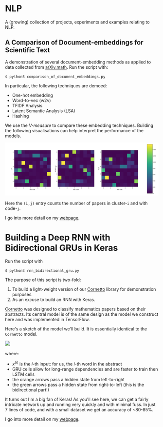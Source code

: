 # NLP
A (growing) collection of projects, experiments and examples relating to NLP.

## A Comparison of Document-embeddings for Scientific Text
A demonstration of several document-embedding methods as applied to data collected from [arXiv.math](https://arxiv.org/archive/math). Run the script with:

~~~~
$ python3 comparison_of_document_embeddings.py
~~~~

In particular, the following techniques are demoed:

- One-hot embedding
- Word-to-vec (w2v)
- TFIDF Analysis
- Latent Semantic Analysis (LSA)
- Hashing

We use the *V-measure* to compare these embedding techniques. Building the following visualisations can help interpret the performance of the models.

<img src="comparison_of_document_embeddings_for_scientific_text/images/lsa_w2v_tfidf_.png" alt="Drawing" style="width: 1000px;"/>

Here the `(i,j)` entry counts the number of papers in cluster-`i` and with code-`j`.  

I go into more detail on my [webpage](https://aminsaied.github.io/attachments/comparison_of_doc_embeddings/comparison_of_document_level_embeddings.slides.html).

# Building a Deep RNN with Bidirectional GRUs in Keras

Run the script with

~~~~
$ python3 rnn_bidirectional_gru.py
~~~~

The purpose of this script is two-fold:

1. To build a light-weight version of our [Cornetto](https://github.com/aminsaied/cornetto) library for demonstration purposes.
2. As an excuse to build an RNN with Keras.

[Cornetto](https://github.com/aminsaied/cornetto) was designed to classify mathematics papers based on their abstracts. Its central model is of the same design as the model we construct here and was implemented in TensorFlow.

Here's a sketch of the model we'll build. It is essentially identical to the `Cornetto` model.

<img src="images/model_design.png" style="width: 750px;"/>

where:

- $x^{\langle i \rangle}$ is the $i$-th input: for us, the $i$-th word in the abstract
- GRU cells allow for long-range dependencies and are faster to train then LSTM cells
- the orange arrows pass a hidden state from left-to-right
- the green arrows pass a hidden state from right-to-left (this is the bidirectional part!)


It turns out I'm a big fan of Keras! As you'll see here, we can get a fairly intricate network up and running very quickly and with minimal fuss. In just 7 lines of code, and with a small dataset we get an accuracy of ~80-85%.

I go into more detail on my [webpage](https://aminsaied.github.io/attachments/rnn_keras/rnn_keras.slides.html).
